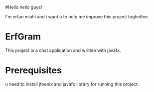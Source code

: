 #Hello
hello guys!

I'm erfan miahi and i want u to help me improve this project toghether.


# ErfGram
This project is a chat application and written with javafx.

# Prerequisites
u need to install jfoenix and javafx library for running this project.
